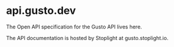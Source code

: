 # api.gusto.dev

The Open API specification for the Gusto API lives here.

The API documentation is hosted by Stoplight at gusto.stoplight.io. 
